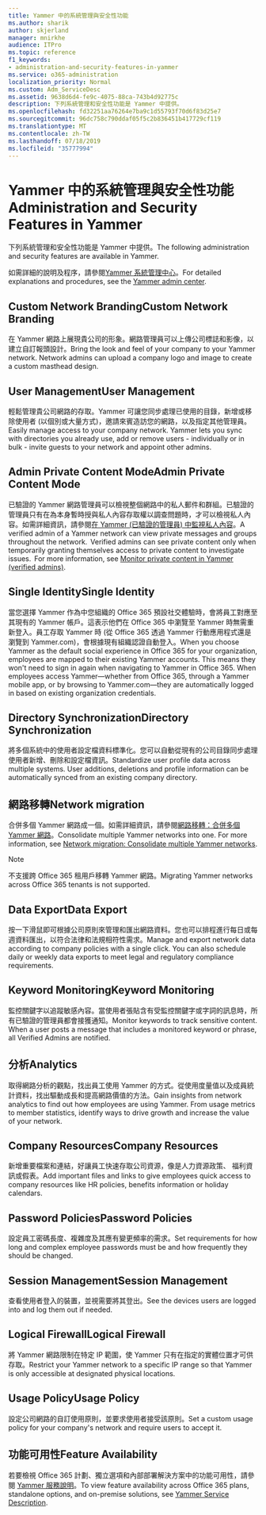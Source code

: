 ```yaml
---
title: Yammer 中的系統管理與安全性功能
ms.author: sharik
author: skjerland
manager: mnirkhe
audience: ITPro
ms.topic: reference
f1_keywords:
- administration-and-security-features-in-yammer
ms.service: o365-administration
localization_priority: Normal
ms.custom: Adm_ServiceDesc
ms.assetid: 9638d6d4-fe9c-4075-88ca-743b4d92775c
description: 下列系統管理和安全性功能是 Yammer 中提供。
ms.openlocfilehash: fd32251aa76264e7ba9c1d55793f70d6f83d25e7
ms.sourcegitcommit: 96dc758c790ddaf05f5c2b836451b417729cf119
ms.translationtype: MT
ms.contentlocale: zh-TW
ms.lasthandoff: 07/18/2019
ms.locfileid: "35777994"
---
```

# <a name="administration-and-security-features-in-yammer"></a><span data-ttu-id="9dd47-103">Yammer 中的系統管理與安全性功能</span><span class="sxs-lookup"><span data-stu-id="9dd47-103">Administration and Security Features in Yammer</span></span>

<span data-ttu-id="9dd47-104">下列系統管理和安全性功能是 Yammer 中提供。</span><span class="sxs-lookup"><span data-stu-id="9dd47-104">The following administration and security features are available in Yammer.</span></span>
  
<span data-ttu-id="9dd47-105">如需詳細的說明及程序，請參閱[Yammer 系統管理中心](https://go.microsoft.com/fwlink/?LinkId=869688)。</span><span class="sxs-lookup"><span data-stu-id="9dd47-105">For detailed explanations and procedures, see the [Yammer admin center](https://go.microsoft.com/fwlink/?LinkId=869688).</span></span>
  
## <a name="custom-network-branding"></a><span data-ttu-id="9dd47-106">Custom Network Branding</span><span class="sxs-lookup"><span data-stu-id="9dd47-106">Custom Network Branding</span></span>
<span data-ttu-id="9dd47-107"><a name="bkmk_CustomNetworkBranding"> </a></span><span class="sxs-lookup"><span data-stu-id="9dd47-107"></span></span>

<span data-ttu-id="9dd47-p101">在 Yammer 網路上展現貴公司的形象。網路管理員可以上傳公司標誌和影像，以建立自訂報頭設計。</span><span class="sxs-lookup"><span data-stu-id="9dd47-p101">Bring the look and feel of your company to your Yammer network. Network admins can upload a company logo and image to create a custom masthead design.</span></span>
  
## <a name="user-management"></a><span data-ttu-id="9dd47-110">User Management</span><span class="sxs-lookup"><span data-stu-id="9dd47-110">User Management</span></span>
<span data-ttu-id="9dd47-111"><a name="bkmk_UserManagement"> </a></span><span class="sxs-lookup"><span data-stu-id="9dd47-111"></span></span>

<span data-ttu-id="9dd47-p102">輕鬆管理貴公司網路的存取。Yammer 可讓您同步處理已使用的目錄，新增或移除使用者 (以個別或大量方式)，邀請來賓造訪您的網路，以及指定其他管理員。</span><span class="sxs-lookup"><span data-stu-id="9dd47-p102">Easily manage access to your company network. Yammer lets you sync with directories you already use, add or remove users - individually or in bulk - invite guests to your network and appoint other admins.</span></span>
  
## <a name="admin-private-content-mode"></a><span data-ttu-id="9dd47-114">Admin Private Content Mode</span><span class="sxs-lookup"><span data-stu-id="9dd47-114">Admin Private Content Mode</span></span>
<span data-ttu-id="9dd47-115"><a name="bkmk_AdminPrivate"> </a></span><span class="sxs-lookup"><span data-stu-id="9dd47-115"></span></span>

<span data-ttu-id="9dd47-p103">已驗證的 Yammer 網路管理員可以檢視整個網路中的私人郵件和群組。已驗證的管理員只有在為本身暫時授與私人內容存取權以調查問題時，才可以檢視私人內容。如需詳細資訊，請參閱[在 Yammer (已驗證的管理員) 中監視私人內容](https://go.microsoft.com/fwlink/?LinkId=627479)。</span><span class="sxs-lookup"><span data-stu-id="9dd47-p103">A verified admin of a Yammer network can view private messages and groups throughout the network.  Verified admins can see private content only when temporarily granting themselves access to private content to investigate issues.  For more information, see [Monitor private content in Yammer (verified admins)](https://go.microsoft.com/fwlink/?LinkId=627479).</span></span>
  
## <a name="single-identity"></a><span data-ttu-id="9dd47-119">Single Identity</span><span class="sxs-lookup"><span data-stu-id="9dd47-119">Single Identity</span></span>
<span data-ttu-id="9dd47-120"><a name="bkmk_o365_user_mapping"> </a></span><span class="sxs-lookup"><span data-stu-id="9dd47-120"></span></span>

<span data-ttu-id="9dd47-p104">當您選擇 Yammer 作為中您組織的 Office 365 預設社交體驗時，會將員工對應至其現有的 Yammer 帳戶。這表示他們在 Office 365 中瀏覽至 Yammer 時無需重新登入。員工存取 Yammer 時 (從 Office 365 透過 Yammer 行動應用程式還是瀏覽到 Yammer.com)，會根據現有組織認證自動登入。</span><span class="sxs-lookup"><span data-stu-id="9dd47-p104">When you choose Yammer as the default social experience in Office 365 for your organization, employees are mapped to their existing Yammer accounts. This means they won't need to sign in again when navigating to Yammer in Office 365. When employees access Yammer—whether from Office 365, through a Yammer mobile app, or by browsing to Yammer.com—they are automatically logged in based on existing organization credentials.</span></span>
  
## <a name="directory-synchronization"></a><span data-ttu-id="9dd47-124">Directory Synchronization</span><span class="sxs-lookup"><span data-stu-id="9dd47-124">Directory Synchronization</span></span>
<span data-ttu-id="9dd47-125"><a name="bkmk_DirectorySynchronization"> </a></span><span class="sxs-lookup"><span data-stu-id="9dd47-125"></span></span>

<span data-ttu-id="9dd47-p105">將多個系統中的使用者設定檔資料標準化。您可以自動從現有的公司目錄同步處理使用者新增、刪除和設定檔資訊。</span><span class="sxs-lookup"><span data-stu-id="9dd47-p105">Standardize user profile data across multiple systems. User additions, deletions and profile information can be automatically synced from an existing company directory.</span></span>
  
## <a name="network-migration"></a><span data-ttu-id="9dd47-128">網路移轉</span><span class="sxs-lookup"><span data-stu-id="9dd47-128">Network migration</span></span>
<span data-ttu-id="9dd47-129"><a name="bkmk_NetworkMigration"> </a></span><span class="sxs-lookup"><span data-stu-id="9dd47-129"></span></span>

<span data-ttu-id="9dd47-p106">合併多個 Yammer 網路成一個。如需詳細資訊，請參閱[網路移轉：合併多個 Yammer 網路](https://go.microsoft.com/fwlink/?LinkID=617488)。</span><span class="sxs-lookup"><span data-stu-id="9dd47-p106">Consolidate multiple Yammer networks into one. For more information, see [Network migration: Consolidate multiple Yammer networks](https://go.microsoft.com/fwlink/?LinkID=617488).</span></span>
  
> [!NOTE]
> <span data-ttu-id="9dd47-132">不支援跨 Office 365 租用戶移轉 Yammer 網路。</span><span class="sxs-lookup"><span data-stu-id="9dd47-132">Migrating Yammer networks across Office 365 tenants is not supported.</span></span> 
  
## <a name="data-export"></a><span data-ttu-id="9dd47-133">Data Export</span><span class="sxs-lookup"><span data-stu-id="9dd47-133">Data Export</span></span>
<span data-ttu-id="9dd47-134"><a name="bkmk_DataExport"> </a></span><span class="sxs-lookup"><span data-stu-id="9dd47-134"></span></span>

<span data-ttu-id="9dd47-p107">按一下滑鼠即可根據公司原則來管理和匯出網路資料。您也可以排程進行每日或每週資料匯出，以符合法律和法規相符性需求。</span><span class="sxs-lookup"><span data-stu-id="9dd47-p107">Manage and export network data according to company policies with a single click. You can also schedule daily or weekly data exports to meet legal and regulatory compliance requirements.</span></span>
  
## <a name="keyword-monitoring"></a><span data-ttu-id="9dd47-137">Keyword Monitoring</span><span class="sxs-lookup"><span data-stu-id="9dd47-137">Keyword Monitoring</span></span>
<span data-ttu-id="9dd47-138"><a name="bkmk_KeywordMonitoring"> </a></span><span class="sxs-lookup"><span data-stu-id="9dd47-138"></span></span>

<span data-ttu-id="9dd47-p108">監控關鍵字以追蹤敏感內容。當使用者張貼含有受監控關鍵字或字詞的訊息時，所有已驗證的管理員都會接獲通知。</span><span class="sxs-lookup"><span data-stu-id="9dd47-p108">Monitor keywords to track sensitive content. When a user posts a message that includes a monitored keyword or phrase, all Verified Admins are notified.</span></span>
  
## <a name="analytics"></a><span data-ttu-id="9dd47-141">分析</span><span class="sxs-lookup"><span data-stu-id="9dd47-141">Analytics</span></span>
<span data-ttu-id="9dd47-142"><a name="bkmk_Analytics"> </a></span><span class="sxs-lookup"><span data-stu-id="9dd47-142"></span></span>

<span data-ttu-id="9dd47-p109">取得網路分析的觀點，找出員工使用 Yammer 的方式。從使用度量值以及成員統計資料，找出驅動成長和提高網路價值的方法。</span><span class="sxs-lookup"><span data-stu-id="9dd47-p109">Gain insights from network analytics to find out how employees are using Yammer. From usage metrics to member statistics, identify ways to drive growth and increase the value of your network.</span></span>
  
## <a name="company-resources"></a><span data-ttu-id="9dd47-145">Company Resources</span><span class="sxs-lookup"><span data-stu-id="9dd47-145">Company Resources</span></span>
<span data-ttu-id="9dd47-146"><a name="bkmk_CompanyResources"> </a></span><span class="sxs-lookup"><span data-stu-id="9dd47-146"></span></span>

<span data-ttu-id="9dd47-147">新增重要檔案和連結，好讓員工快速存取公司資源，像是人力資源政策、 福利資訊或假表。</span><span class="sxs-lookup"><span data-stu-id="9dd47-147">Add important files and links to give employees quick access to company resources like HR policies, benefits information or holiday calendars.</span></span>
  
## <a name="password-policies"></a><span data-ttu-id="9dd47-148">Password Policies</span><span class="sxs-lookup"><span data-stu-id="9dd47-148">Password Policies</span></span>
<span data-ttu-id="9dd47-149"><a name="bkmk_PasswordPolicies"> </a></span><span class="sxs-lookup"><span data-stu-id="9dd47-149"></span></span>

<span data-ttu-id="9dd47-150">設定員工密碼長度、複雜度及其應有變更頻率的需求。</span><span class="sxs-lookup"><span data-stu-id="9dd47-150">Set requirements for how long and complex employee passwords must be and how frequently they should be changed.</span></span>
  
## <a name="session-management"></a><span data-ttu-id="9dd47-151">Session Management</span><span class="sxs-lookup"><span data-stu-id="9dd47-151">Session Management</span></span>
<span data-ttu-id="9dd47-152"><a name="bkmk_SessionManagement"> </a></span><span class="sxs-lookup"><span data-stu-id="9dd47-152"></span></span>

<span data-ttu-id="9dd47-153">查看使用者登入的裝置，並視需要將其登出。</span><span class="sxs-lookup"><span data-stu-id="9dd47-153">See the devices users are logged into and log them out if needed.</span></span>
  
## <a name="logical-firewall"></a><span data-ttu-id="9dd47-154">Logical Firewall</span><span class="sxs-lookup"><span data-stu-id="9dd47-154">Logical Firewall</span></span>
<span data-ttu-id="9dd47-155"><a name="bkmk_LogicalFirewall"> </a></span><span class="sxs-lookup"><span data-stu-id="9dd47-155"></span></span>

<span data-ttu-id="9dd47-156">將 Yammer 網路限制在特定 IP 範圍，使 Yammer 只有在指定的實體位置才可供存取。</span><span class="sxs-lookup"><span data-stu-id="9dd47-156">Restrict your Yammer network to a specific IP range so that Yammer is only accessible at designated physical locations.</span></span>
  
## <a name="usage-policy"></a><span data-ttu-id="9dd47-157">Usage Policy</span><span class="sxs-lookup"><span data-stu-id="9dd47-157">Usage Policy</span></span>
<span data-ttu-id="9dd47-158"><a name="bkmk_UsagePolicy"> </a></span><span class="sxs-lookup"><span data-stu-id="9dd47-158"></span></span>

<span data-ttu-id="9dd47-159">設定公司網路的自訂使用原則，並要求使用者接受該原則。</span><span class="sxs-lookup"><span data-stu-id="9dd47-159">Set a custom usage policy for your company's network and require users to accept it.</span></span>
  
## <a name="feature-availability"></a><span data-ttu-id="9dd47-160">功能可用性</span><span class="sxs-lookup"><span data-stu-id="9dd47-160">Feature Availability</span></span>
<span data-ttu-id="9dd47-161"><a name="bkmk_UsagePolicy"> </a></span><span class="sxs-lookup"><span data-stu-id="9dd47-161"></span></span>

<span data-ttu-id="9dd47-162">若要檢視 Office 365 計劃、獨立選項和內部部署解決方案中的功能可用性，請參閱 [Yammer 服務說明](yammer-service-description.md)。</span><span class="sxs-lookup"><span data-stu-id="9dd47-162">To view feature availability across Office 365 plans, standalone options, and on-premise solutions, see [Yammer Service Description](yammer-service-description.md).</span></span>
  

